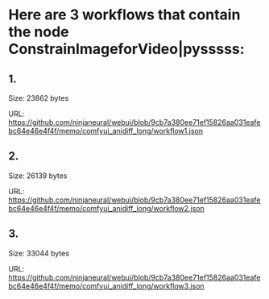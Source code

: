 # Here are 3 workflows that contain the node ConstrainImageforVideo|pysssss:

## 1. 

Size: 23862 bytes

URL: https://github.com/ninjaneural/webui/blob/9cb7a380ee71ef15826aa031eafebc64e46e4f4f/memo/comfyui_anidiff_long/workflow1.json

## 2. 

Size: 26139 bytes

URL: https://github.com/ninjaneural/webui/blob/9cb7a380ee71ef15826aa031eafebc64e46e4f4f/memo/comfyui_anidiff_long/workflow2.json

## 3. 

Size: 33044 bytes

URL: https://github.com/ninjaneural/webui/blob/9cb7a380ee71ef15826aa031eafebc64e46e4f4f/memo/comfyui_anidiff_long/workflow3.json

